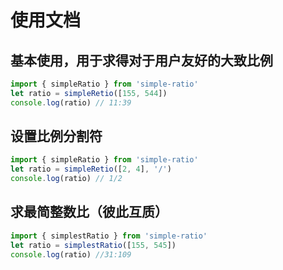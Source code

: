 # 使用文档

## 基本使用，用于求得对于用户友好的大致比例
```js
import { simpleRatio } from 'simple-ratio'
let ratio = simpleRetio([155, 544])
console.log(ratio) // 11:39
```

## 设置比例分割符
```js
import { simpleRatio } from 'simple-ratio'
let ratio = simpleRetio([2, 4], '/')
console.log(ratio) // 1/2
```

## 求最简整数比（彼此互质）
```js
import { simplestRatio } from 'simple-ratio'
let ratio = simplestRatio([155, 545])
console.log(ratio) //31:109
```
